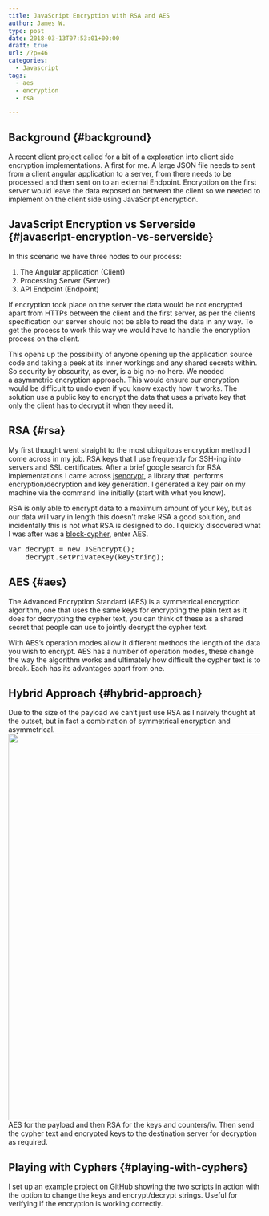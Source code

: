 ```yaml
---
title: JavaScript Encryption with RSA and AES
author: James W.
type: post
date: 2018-03-13T07:53:01+00:00
draft: true
url: /?p=46
categories:
  - Javascript
tags:
  - aes
  - encryption
  - rsa

---
```

## Background {#background}

A recent client project called for a bit of a exploration into client side encryption implementations. A first for me. A large JSON file needs to sent from a client angular application to a server, from there needs to be processed and then sent on to an external Endpoint. Encryption on the first server would leave the data exposed on between the client so we needed to implement on the client side using JavaScript encryption.

## JavaScript Encryption vs Serverside {#javascript-encryption-vs-serverside}

In this scenario we have three nodes to our process:

  1. The Angular application (Client)
  2. Processing Server (Server)
  3. API Endpoint (Endpoint)

If encryption took place on the server the data would be not encrypted apart from HTTPs between the client and the first server, as per the clients specification our server should not be able to read the data in any way. To get the process to work this way we would have to handle the encryption process on the client.

This opens up the possibility of anyone opening up the application source code and taking a peek at its inner workings and any shared secrets within. So security by obscurity, as ever, is a big no-no here. We needed a asymmetric encryption approach. This would ensure our encryption would be difficult to undo even if you know exactly how it works. The solution use a public key to encrypt the data that uses a private key that only the client has to decrypt it when they need it.

## RSA {#rsa}

My first thought went straight to the most ubiquitous encryption method I come across in my job. RSA keys that I use frequently for SSH-ing into servers and SSL certificates. After a brief google search for RSA implementations I came across [jsencrypt][1], a library that  performs encryption/decryption and key generation. I generated a key pair on my machine via the command line initially (start with what you know).

RSA is only able to encrypt data to a maximum amount of your key, but as our data will vary in length this doesn&#8217;t make RSA a good solution, and incidentally this is not what RSA is designed to do. I quickly discovered what I was after was a <a href="https://en.wikipedia.org/wiki/Block_cipher" target="_blank" rel="noopener">block-cypher</a>, enter AES.

<pre>var decrypt = new JSEncrypt();
    decrypt.setPrivateKey(keyString);</pre>

<!--more-->

## AES {#aes}

The Advanced Encryption Standard (AES) is a symmetrical encryption algorithm, one that uses the same keys for encrypting the plain text as it does for decrypting the cypher text, you can think of these as a shared secret that people can use to jointly decrypt the cypher text.

With AES&#8217;s operation modes allow it different methods the length of the data you wish to encrypt. AES has a number of operation modes, these change the way the algorithm works and ultimately how difficult the cypher text is to break. Each has its advantages apart from one.

## Hybrid Approach {#hybrid-approach}

Due to the size of the payload we can&#8217;t just use RSA as I naïvely thought at the outset, but in fact a combination of symmetrical encryption and asymmetrical. [<img class="aligncenter wp-image-65 size-full" src="http://jamesrwilliams.co.uk/blog/wp-content/uploads/2018/03/encryption.png" alt="" width="917" height="771" />][2]AES for the payload and then RSA for the keys and counters/iv. Then send the cypher text and encrypted keys to the destination server for decryption as required.

## Playing with Cyphers {#playing-with-cyphers}

I set up an example project on GitHub showing the two scripts in action with the option to change the keys and encrypt/decrypt strings. Useful for verifying if the encryption is working correctly.

 [1]: https://github.com/travist/jsencrypt
 [2]: http://jamesrwilliams.co.uk/blog/wp-content/uploads/2018/03/encryption.png